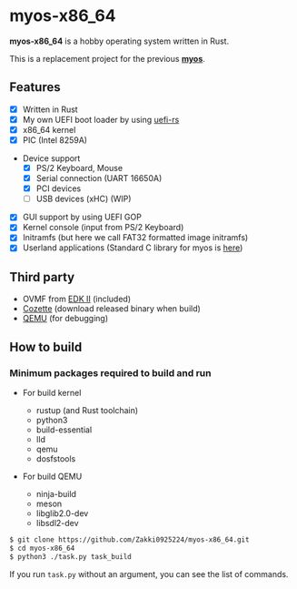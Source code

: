 # myos-x86_64

**myos-x86_64** is a hobby operating system written in Rust.

This is a replacement project for the previous **[myos](https://github.com/Zakki0925224/myos)**.

## Features

-   [x] Written in Rust
-   [x] My own UEFI boot loader by using [uefi-rs](https://github.com/rust-osdev/uefi-rs)
-   [x] x86_64 kernel
-   [x] PIC (Intel 8259A)
-   Device support
    -   [x] PS/2 Keyboard, Mouse
    -   [x] Serial connection (UART 16650A)
    -   [x] PCI devices
    -   [ ] USB devices (xHC) (WIP)
-   [x] GUI support by using UEFI GOP
-   [x] Kernel console (input from PS/2 Keyboard)
-   [x] Initramfs (but here we call FAT32 formatted image initramfs)
-   [x] Userland applications (Standard C library for myos is [here](/apps/libm/))

## Third party

-   OVMF from [EDK II](https://github.com/tianocore/edk2.git) (included)
-   [Cozette](https://github.com/slavfox/Cozette.git) (download released binary when build)
-   [QEMU](https://gitlab.com/qemu-project/qemu.git) (for debugging)

## How to build

### Minimum packages required to build and run

-   For build kernel

    -   rustup (and Rust toolchain)
    -   python3
    -   build-essential
    -   lld
    -   qemu
    -   dosfstools

-   For build QEMU

    -   ninja-build
    -   meson
    -   libglib2.0-dev
    -   libsdl2-dev

```bash
$ git clone https://github.com/Zakki0925224/myos-x86_64.git
$ cd myos-x86_64
$ python3 ./task.py task_build
```

If you run `task.py` without an argument, you can see the list of commands.

